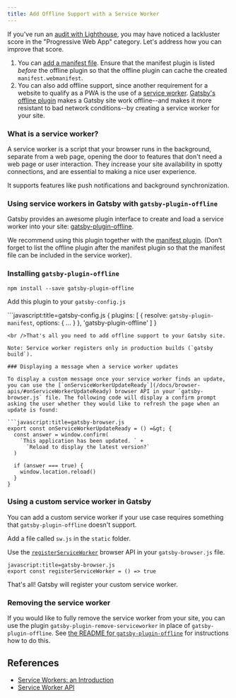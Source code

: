 ```yaml
---
title: Add Offline Support with a Service Worker
---
```


If you've run an [audit with Lighthouse](/docs/audit-with-lighthouse/), you may have noticed a lackluster score in the "Progressive Web App" category. Let's address how you can improve that score.

1. You can [add a manifest file](/docs/add-a-manifest-file/). Ensure that the manifest plugin is listed *before* the offline plugin so that the offline plugin can cache the created `manifest.webmanifest`.
2. You can also add offline support, since another requirement for a website to qualify as a PWA is the use of a [service worker](https://developer.mozilla.org/en-US/docs/Web/API/Service_Worker_API). [Gatsby's offline plugin](/packages/gatsby-plugin-offline/) makes a Gatsby site work offline--and makes it more resistant to bad network conditions--by creating a service worker for your site.

### What is a service worker?

A service worker is a script that your browser runs in the background, separate from a web page, opening the door to features that don't need a web page or user interaction. They increase your site availability in spotty connections, and are essential to making a nice user experience.

It supports features like push notifications and background synchronization.

### Using service workers in Gatsby with `gatsby-plugin-offline`

Gatsby provides an awesome plugin interface to create and load a service worker into your site: [gatsby-plugin-offline](https://www.npmjs.com/package/gatsby-plugin-offline).

We recommend using this plugin together with the [manifest plugin](https://www.npmjs.com/package/gatsby-plugin-manifest). (Don’t forget to list the offline plugin after the manifest plugin so that the manifest file can be included in the service worker).

### Installing `gatsby-plugin-offline`

`npm install --save gatsby-plugin-offline`

Add this plugin to your `gatsby-config.js`

```javascript:title=gatsby-config.js { plugins: [ { resolve: `gatsby-plugin-manifest`, options: { ... } }, 'gatsby-plugin-offline' ] }

    <br />That's all you need to add offline support to your Gatsby site.
    
    Note: Service worker registers only in production builds (`gatsby build`).
    
    ### Displaying a message when a service worker updates
    
    To display a custom message once your service worker finds an update, you can use the [`onServiceWorkerUpdateReady`](/docs/browser-apis/#onServiceWorkerUpdateReady) browser API in your `gatsby-browser.js` file. The following code will display a confirm prompt asking the user whether they would like to refresh the page when an update is found:
    
    ```javascript:title=gatsby-browser.js
    export const onServiceWorkerUpdateReady = () =&gt; {
      const answer = window.confirm(
        `This application has been updated. ` +
          `Reload to display the latest version?`
      )
    
      if (answer === true) {
        window.location.reload()
      }
    }
    

### Using a custom service worker in Gatsby

You can add a custom service worker if your use case requires something that `gatsby-plugin-offline` doesn't support.

Add a file called `sw.js` in the `static` folder.

Use the [`registerServiceWorker`](/docs/browser-apis/#registerServiceWorker) browser API in your `gatsby-browser.js` file.

    javascript:title=gatsby-browser.js
    export const registerServiceWorker = () => true

That's all! Gatsby will register your custom service worker.

### Removing the service worker

If you would like to fully remove the service worker from your site, you can use the plugin `gatsby-plugin-remove-serviceworker` in place of `gatsby-plugin-offline`. See [the README for `gatsby-plugin-offline`](/packages/gatsby-plugin-offline/#remove) for instructions how to do this.

## References

- [Service Workers: an Introduction](https://developers.google.com/web/fundamentals/primers/service-workers/)
- [Service Worker API](https://developer.mozilla.org/en-US/docs/Web/API/Service_Worker_API)